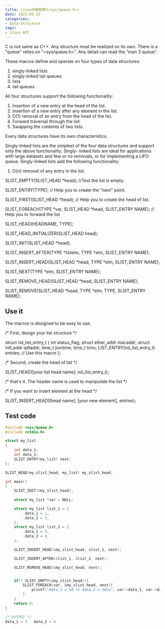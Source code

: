 ```yaml
---
title: Linux内嵌链表(<sys/queue.h>)
date: 2021-01-25
categories:
- Data-Structure
tags:
- Linux-API
---
```


C is not same as C++. Any structure must be realized on its own. There is a "queue" relies on "<sys/queue.h>".
Any detail can read the "man 3 queue".

These macros define and operate on four types of data structures: 
1. singly-linked lists
2. singly-linked tail queues
3. lists
4. tail queues

All four structures support the following functionality:

1.   Insertion of a new entry at the head of the list.
2.   Insertion of a new entry after any element in the list.
3.   O(1) removal of an entry from the head of the list.
4.   Forward traversal through the list.
5.   Swapping the contents of two lists.

Every data structures have its own characteristics.

Singly-linked lists are the simplest of the four data structures and support only the above functionality.  Singly-
linked lists are ideal for applications with large datasets and few or no removals, or for implementing a LIFO queue.
Singly-linked lists add the following functionality:

1.   O(n) removal of any entry in the list.

SLIST_EMPTY(SLIST_HEAD *head);      //Test the list is empty.

SLIST_ENTRY(TYPE);      //      Help you to create the "next" point.

SLIST_FIRST(SLIST_HEAD *head);      // Help you to create the head of list.

SLIST_FOREACH(TYPE *var, SLIST_HEAD *head, SLIST_ENTRY NAME);      // Help you to forward the list

SLIST_HEAD(HEADNAME, TYPE);     

SLIST_HEAD_INITIALIZER(SLIST_HEAD head);

SLIST_INIT(SLIST_HEAD *head);

SLIST_INSERT_AFTER(TYPE *listelm, TYPE *elm, SLIST_ENTRY NAME);

SLIST_INSERT_HEAD(SLIST_HEAD *head, TYPE *elm, SLIST_ENTRY NAME);

SLIST_NEXT(TYPE *elm, SLIST_ENTRY NAME);

SLIST_REMOVE_HEAD(SLIST_HEAD *head, SLIST_ENTRY NAME);

SLIST_REMOVE(SLIST_HEAD *head, TYPE *elm, TYPE, SLIST_ENTRY NAME);


## Use it

The macros is designed to be easy to use.

/* First, design your list structure */

struct nd_list_entry_t
{
    int    status_flag;
    struct ether_addr macaddr;
    struct in6_addr ip6addr;
    time_t jiontime;
    time_t timo;
    LIST_ENTRY(nd_list_entry_t) entries;     // Use this macro 
};

/* Second, create the head of list */

SLIST_HEAD([your list head name], nd_list_entry_t);

/* that's it. The header name is used to manipulate the list */

/* If you want to insert element at the head */

SLIST_INSERT_HEAD([head name], [your new element], entries);




## Test code

```c
#include <sys/queue.h>
#include <stdio.h>

struct my_list
{
    int data_1;
    int data_2;
    SLIST_ENTRY(my_list) next;
};

SLIST_HEAD(my_slist_head, my_list) my_slist_head;

int main()
{
    SLIST_INIT(&my_slist_head);
    
    struct my_list *var = NULL;

    struct my_list list_1 = {
        .data_1 = 1,
        .data_2 = 2,
    }; 
    struct my_list list_2 = {
        .data_1 = 3,
        .data_2 = 4,
    }; 

    SLIST_INSERT_HEAD(&my_slist_head, &list_1, next);

    SLIST_INSERT_AFTER(&list_1, &list_2, next);

    SLIST_REMOVE_HEAD(&my_slist_head, next);


    if(! SLIST_EMPTY(&my_slist_head)){
        SLIST_FOREACH(var, &my_slist_head, next){
            printf("data_1 = %d \t data_2 = %d\n", var->data_1, var->data_2);
        }
    }
    return 0;
}

/* OUTPUT */
data_1 = 3 	 data_2 = 4

```
